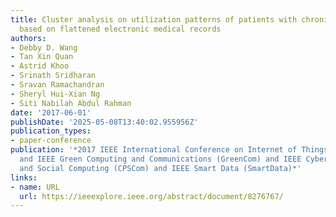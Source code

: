 ```yaml
---
title: Cluster analysis on utilization patterns of patients with chronic diseases
  based on flattened electronic medical records
authors:
- Debby D. Wang
- Tan Xin Quan
- Astrid Khoo
- Srinath Sridharan
- Sravan Ramachandran
- Sheryl Hui-Xian Ng
- Siti Nabilah Abdul Rahman
date: '2017-06-01'
publishDate: '2025-05-08T13:40:02.955956Z'
publication_types:
- paper-conference
publication: '*2017 IEEE International Conference on Internet of Things (iThings)
  and IEEE Green Computing and Communications (GreenCom) and IEEE Cyber, Physical
  and Social Computing (CPSCom) and IEEE Smart Data (SmartData)*'
links:
- name: URL
  url: https://ieeexplore.ieee.org/abstract/document/8276767/
---
```

